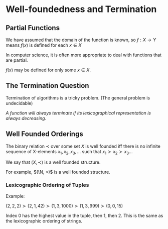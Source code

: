 # Well-foundedness and Termination

## Partial Functions

We have assumed that the domain of the function is known, so $f:X \rightarrow Y$ means $f(x)$ is defined for each $x \in X$

In computer science, it is often more appropriate to deal with functions that are partial.

$f(x)$ may be defined for only some $x \in X$.

## The Termination Question

Termination of algorithms is a tricky problem. (The general problem is undecidable)

_A function will always terminate if its lexicographical representation is always decreasing._

## Well Founded Orderings

The binary relation $\prec$ over some set $X$ is well founded iff there is no infinite sequence of X-elements $x_1, x_2, x_3,...$ such that $x_1\succ x_2\succ x_3...$

We say that $(X,\prec)$ is a well founded structure.

For example, $(\N, <)$ is a well founded structure.

### Lexicographic Ordering of Tuples

Example:

$(2,2,2) \succ (2,1,42) \succ (1,3,1000) \succ (1,3,999) \succ (0,0,15)$

Index 0 has the highest value in the tuple, then 1, then 2. This is the same as the lexicographic ordering of strings.
